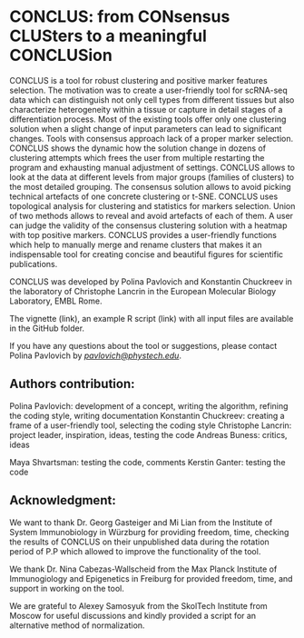 # CONCLUS: from CONsensus CLUSters to a meaningful CONCLUSion

CONCLUS is a tool for robust clustering and positive marker features selection.
The motivation was to create a user-friendly tool for scRNA-seq data which can distinguish not only cell types 
from different tissues but also characterize heterogeneity within a tissue or capture in detail stages of a 
differentiation process. Most of the existing tools offer only one clustering solution when a slight change of
input parameters can lead to significant changes. Tools with consensus approach lack of a proper marker selection.
CONCLUS shows the dynamic how the solution change in dozens of clustering attempts which frees the user from multiple 
restarting the program and exhausting manual adjustment of settings. CONCLUS allows to look at the data at different 
levels from major groups (families of clusters) to the most detailed grouping. The consensus solution allows to avoid
picking technical artefacts of one concrete clustering or t-SNE. CONCLUS uses topological analysis for clustering and statistics for markers selection.
Union of two methods allows to reveal and avoid artefacts of each of them. A user can judge the validity of the consensus clustering 
solution with a heatmap with top positive markers. CONCLUS provides a user-friendly functions which help to manually merge 
and rename clusters that makes it an indispensable tool for creating concise and beautiful figures for scientific publications.


CONCLUS was developed by Polina Pavlovich and Konstantin Chuckreev in the laboratory of Christophe Lancrin
in the European Molecular Biology Laboratory, EMBL Rome.

The vignette (link), an example R script (link) with all input files are available in the GitHub folder.

If you have any questions about the tool or suggestions, please contact Polina Pavlovich by *pavlovich@phystech.edu*. 

## Authors contribution:

Polina Pavlovich: development of a concept, writing the algorithm, refining the coding style, writing documentation
Konstantin Chuckreev: creating a frame of a user-friendly tool, selecting the coding style
Christophe Lancrin: project leader, inspiration, ideas, testing the code
Andreas Buness: critics, ideas

Maya Shvartsman: testing the code, comments
Kerstin Ganter: testing the code

## Acknowledgment:

We want to thank Dr. Georg Gasteiger and Mi Lian from the Institute of System Immunobiology in Würzburg for
providing freedom, time, checking the results of CONCLUS on their unpublished data during the rotation period of P.P which allowed
 to improve the functionality of the tool. 

We thank Dr. Nina Cabezas-Wallscheid from the Max Planck Institute of Immunogiology and Epigenetics in Freiburg for provided freedom, time, 
and support in working on the tool.

We are grateful to Alexey Samosyuk from the SkolTech Institute from Moscow for useful discussions and 
kindly provided a script for an alternative method of normalization. 
